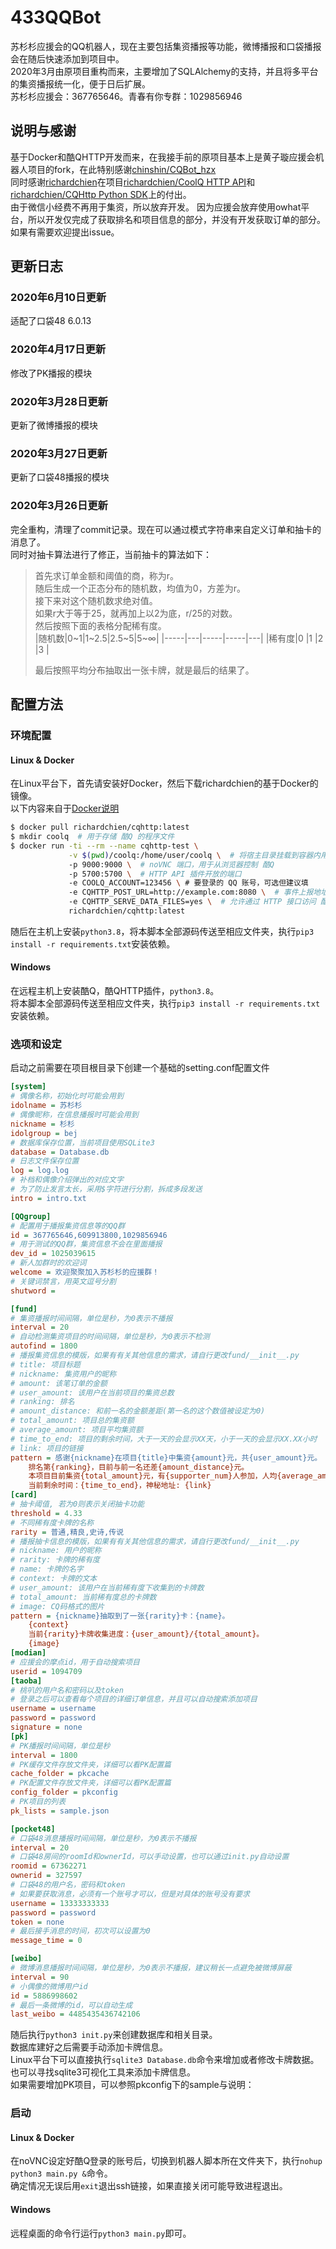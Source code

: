 433QQBot  
=================================
苏杉杉应援会的QQ机器人，现在主要包括集资播报等功能，微博播报和口袋播报会在随后快速添加到项目中。  
2020年3月由原项目重构而来，主要增加了SQLAlchemy的支持，并且将多平台的集资播报统一化，便于日后扩展。  
苏杉杉应援会：367765646。青春有你专群：1029856946  

## 说明与感谢  
基于Docker和酷QHTTP开发而来，在我接手前的原项目基本上是黄子璇应援会机器人项目的fork，在此特别感谢[chinshin/CQBot_hzx](https://github.com/chinshin/CQBot_hzx)  
同时感谢[richardchien](https://github.com/richardchien)在项目[richardchien/CoolQ HTTP API](https://github.com/richardchien/coolq-http-api)和[richardchien/CQHttp Python SDK](https://github.com/richardchien/cqhttp-python-sdk)上的付出。  
由于微信小经费不再用于集资，所以放弃开发。
因为应援会放弃使用owhat平台，所以开发仅完成了获取排名和项目信息的部分，并没有开发获取订单的部分。如果有需要欢迎提出issue。  

## 更新日志
### 2020年6月10日更新
适配了口袋48 6.0.13
### 2020年4月17日更新
修改了PK播报的模块
### 2020年3月28日更新
更新了微博播报的模块
### 2020年3月27日更新
更新了口袋48播报的模块
### 2020年3月26日更新
完全重构，清理了commit记录。现在可以通过模式字符串来自定义订单和抽卡的消息了。  
同时对抽卡算法进行了修正，当前抽卡的算法如下：  
> 首先求订单金额和阈值的商，称为r。  
> 随后生成一个正态分布的随机数，均值为0，方差为r。  
> 接下来对这个随机数求绝对值。  
> 如果r大于等于25，就再加上以2为底，r/25的对数。  
> 然后按照下面的表格分配稀有度。  
> |随机数|0~1|1~2.5|2.5~5|5~∞|
> |-----|---|-----|-----|---|
> |稀有度|0  |1    |2    |3  |
>  
> 最后按照平均分布抽取出一张卡牌，就是最后的结果了。

## 配置方法
### 环境配置
#### Linux & Docker
在Linux平台下，首先请安装好Docker，然后下载richardchien的基于Docker的镜像。  
以下内容来自于[Docker说明](https://cqhttp.cc/docs/4.14/#/Docker)
``` bash
$ docker pull richardchien/cqhttp:latest
$ mkdir coolq  # 用于存储 酷Q 的程序文件
$ docker run -ti --rm --name cqhttp-test \
             -v $(pwd)/coolq:/home/user/coolq \  # 将宿主目录挂载到容器内用于持久化 酷Q 的程序文件
             -p 9000:9000 \  # noVNC 端口，用于从浏览器控制 酷Q
             -p 5700:5700 \  # HTTP API 插件开放的端口
             -e COOLQ_ACCOUNT=123456 \ # 要登录的 QQ 账号，可选但建议填
             -e CQHTTP_POST_URL=http://example.com:8080 \  # 事件上报地址
             -e CQHTTP_SERVE_DATA_FILES=yes \  # 允许通过 HTTP 接口访问 酷Q 数据文件
             richardchien/cqhttp:latest
```
随后在主机上安装`python3.8`，将本脚本全部源码传送至相应文件夹，执行`pip3 install -r requirements.txt`安装依赖。  
#### Windows
在远程主机上安装酷Q，酷QHTTP插件，`python3.8`。  
将本脚本全部源码传送至相应文件夹，执行`pip3 install -r requirements.txt`安装依赖。  
### 选项和设定
启动之前需要在项目根目录下创建一个基础的setting.conf配置文件  
``` ini
[system]
# 偶像名称，初始化时可能会用到
idolname = 苏杉杉
# 偶像昵称，在信息播报时可能会用到
nickname = 杉杉
idolgroup = bej
# 数据库保存位置，当前项目使用SQLite3
database = Database.db
# 日志文件保存位置    
log = log.log
# 补档和偶像介绍弹出的对应文字
# 为了防止发言太长，采用$字符进行分割，拆成多段发送
intro = intro.txt

[QQgroup]
# 配置用于播报集资信息等的QQ群
id = 367765646,609913800,1029856946
# 用于测试的QQ群，集资信息不会在里面播报
dev_id = 1025039615
# 新人加群时的欢迎词
welcome = 欢迎聚聚加入苏杉杉的应援群！
# 关键词禁言，用英文逗号分割
shutword = 

[fund]
# 集资播报时间间隔，单位是秒，为0表示不播报
interval = 20
# 自动检测集资项目的时间间隔，单位是秒，为0表示不检测
autofind = 1800
# 播报集资信息的模版，如果有有关其他信息的需求，请自行更改fund/__init__.py
# title: 项目标题
# nickname: 集资用户的昵称
# amount: 该笔订单的金额
# user_amount: 该用户在当前项目的集资总数
# ranking: 排名
# amount_distance: 和前一名的金额差距(第一名的这个数值被设定为0)
# total_amount: 项目总的集资额
# average_amount: 项目平均集资额
# time_to_end: 项目的剩余时间，大于一天的会显示XX天，小于一天的会显示XX.XX小时
# link: 项目的链接
pattern = 感谢{nickname}在项目{title}中集资{amount}元，共{user_amount}元。
    排名第{ranking}，目前与前一名还差{amount_distance}元。
    本项目目前集资{total_amount}元，有{supporter_num}人参加，人均{average_amount}元。
    当前剩余时间：{time_to_end}，神秘地址: {link}
[card]
# 抽卡阈值, 若为0则表示关闭抽卡功能
threshold = 4.33
# 不同稀有度卡牌的名称
rarity = 普通,精良,史诗,传说
# 播报抽卡信息的模版，如果有有关其他信息的需求，请自行更改fund/__init__.py
# nickname: 用户的昵称
# rarity: 卡牌的稀有度
# name: 卡牌的名字
# context: 卡牌的文本
# user_amount: 该用户在当前稀有度下收集到的卡牌数
# total_amount: 当前稀有度总的卡牌数
# image: CQ码格式的图片
pattern = {nickname}抽取到了一张{rarity}卡：{name}。
    {context}
    当前{rarity}卡牌收集进度：{user_amount}/{total_amount}。
    {image}
[modian]
# 应援会的摩点id，用于自动搜索项目
userid = 1094709
[taoba]
# 桃叭的用户名和密码以及token
# 登录之后可以查看每个项目的详细订单信息，并且可以自动搜索添加项目
username = username
password = password
signature = none
[pk]
# PK播报时间间隔，单位是秒
interval = 1800
# PK缓存文件存放文件夹，详细可以看PK配置篇
cache_folder = pkcache
# PK配置文件存放文件夹，详细可以看PK配置篇
config_folder = pkconfig
# PK项目的列表
pk_lists = sample.json

[pocket48]
# 口袋48消息播报时间间隔，单位是秒，为0表示不播报
interval = 20
# 口袋48房间的roomId和ownerId，可以手动设置，也可以通过init.py自动设置
roomid = 67362271
ownerid = 327597
# 口袋48的用户名，密码和token
# 如果要获取消息，必须有一个账号才可以，但是对具体的账号没有要求
username = 13333333333
password = password
token = none
# 最后接手消息的时间，初次可以设置为0
message_time = 0

[weibo]
# 微博消息播报时间间隔，单位是秒，为0表示不播报，建议稍长一点避免被微博屏蔽
interval = 90
# 小偶像的微博用户id
id = 5886998602
# 最后一条微博的id，可以自动生成
last_weibo = 4485435436742106
```
随后执行`python3 init.py`来创建数据库和相关目录。  
数据库建好之后需要手动添加卡牌信息。  
Linux平台下可以直接执行`sqlite3 Database.db`命令来增加或者修改卡牌数据。  
也可以寻找sqlite3可视化工具来添加卡牌信息。  
如果需要增加PK项目，可以参照pkconfig下的sample与说明：  
### 启动
#### Linux & Docker
在noVNC设定好酷Q登录的账号后，切换到机器人脚本所在文件夹下，执行`nohup python3 main.py &`命令。  
确定情况无误后用`exit`退出ssh链接，如果直接关闭可能导致进程退出。  
#### Windows
远程桌面的命令行运行`python3 main.py`即可。  